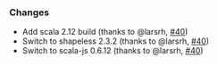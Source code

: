 ### Changes

* Add scala 2.12 build (thanks to @larsrh, [#40])
* Switch to shapeless 2.3.2 (thanks to @larsrh, [#40])
* Switch to scala-js 0.6.12 (thanks to @larsrh, [#40])

[#40]: https://github.com/alexarchambault/case-app/pull/40
